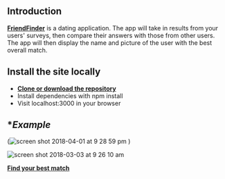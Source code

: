 ## **Introduction**
[**FriendFinder**](https://shielded-stream-42240.herokuapp.com) is a dating application. The app will take in results from your users' surveys, then compare their answers with those from other users. The app will then display the name and picture of the user with the best overall match.

## **Install the site locally**
- [**Clone or download the repository**](https://github.com/tak009/FriendFinder.git)
- Install dependencies with npm install
- Visit localhost:3000 in your browser

## **Example*

(![screen shot 2018-04-01 at 9 28 59 pm](https://user-images.githubusercontent.com/24596592/38179663-dfedc7fc-35f3-11e8-889e-33e9d231c9e9.png)
)

![screen shot 2018-03-03 at 9 26 10 am](https://user-images.githubusercontent.com/24596592/36935429-a8e38c46-1ec5-11e8-8556-421951ce8702.png)

[**Find your best match**](https://shielded-stream-42240.herokuapp.com)
